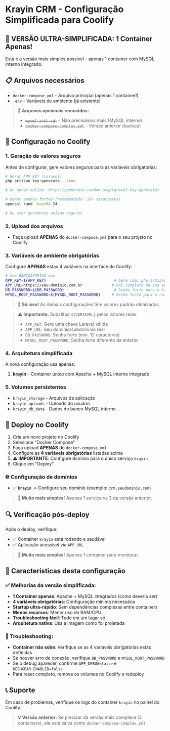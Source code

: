 # Krayin CRM - Configuração Simplificada para Coolify

## 🎯 **VERSÃO ULTRA-SIMPLIFICADA: 1 Container Apenas!**

Esta é a versão mais simples possível - apenas 1 container com MySQL interno integrado.

## 📋 Arquivos necessários

- `docker-compose.yml` - Arquivo principal (apenas 1 container!)
- `.env` - Variáveis de ambiente (já existente)

> **📁 Arquivos opcionais removidos:**
> - ~~`mysql-init.sql`~~ - Não precisamos mais (MySQL interno)
> - ~~`docker-compose-complex.yml`~~ - Versão anterior (backup)

## 🔧 Configuração no Coolify

### 1. Geração de valores seguros
Antes de configurar, gere valores seguros para as variáveis obrigatórias:

```bash
# Gerar APP_KEY (Laravel)
php artisan key:generate --show

# Ou gerar online: https://generate-random.org/laravel-key-generator

# Gerar senhas fortes (recomendado: 16+ caracteres)
openssl rand -base64 24

# Ou usar geradores online seguros
```

### 2. Upload dos arquivos
- Faça upload **APENAS** do `docker-compose.yml` para o seu projeto no Coolify

### 3. Variáveis de ambiente obrigatórias
Configure **APENAS** estas 4 variáveis na interface do Coolify:

```bash
# === OBRIGATÓRIAS ===
APP_KEY=${APP_KEY}                              # Gere com: php artisan key:generate --show
APP_URL=https://seu-dominio.com.br             # URL completa da sua aplicação
DB_PASSWORD=${DB_PASSWORD}                      # Senha forte para o banco interno
MYSQL_ROOT_PASSWORD=${MYSQL_ROOT_PASSWORD}     # Senha forte para o root do MySQL interno
```

> **🎉 Só isso!** As demais configurações têm valores padrão otimizados.

> **⚠️ Importante:** Substitua `${VARIAVEL}` pelos valores reais:
> - `APP_KEY`: Gere uma chave Laravel válida
> - `APP_URL`: Seu domínio/subdomínio real
> - `DB_PASSWORD`: Senha forte (min. 12 caracteres)
> - `MYSQL_ROOT_PASSWORD`: Senha forte diferente da anterior

### 4. Arquitetura simplificada
A nova configuração usa apenas:
1. **krayin** - Container único com Apache + MySQL interno integrado

### 5. Volumes persistentes
- `krayin_storage` - Arquivos da aplicação
- `krayin_uploads` - Uploads do usuário  
- `krayin_db_data` - Dados do banco MySQL interno

## 🚀 Deploy no Coolify

1. Crie um novo projeto no Coolify
2. Selecione "Docker Compose"
3. Faça upload **APENAS** do `docker-compose.yml`
4. Configure as **4 variáveis obrigatórias** listadas acima
5. **⚠️ IMPORTANTE**: Configure domínio para o único serviço `krayin`
6. Clique em "Deploy"

### 🌐 Configuração de domínios
- ✅ **`krayin`** → Configure seu domínio (exemplo: `crm.seudominio.com`)

> **🎉 Muito mais simples!** Apenas 1 serviço vs 3 da versão anterior.

## 🔍 Verificação pós-deploy

Após o deploy, verifique:
- ✅ Container `krayin` está rodando e saudável
- ✅ Aplicação acessível via `APP_URL`

> **🚀 Muito mais simples!** Apenas 1 container para monitorar.

## 📝 Características desta configuração

### ✅ Melhorias da versão simplificada:
- **1 Container apenas**: Apache + MySQL integrados (como deveria ser)
- **4 variáveis obrigatórias**: Configuração mínima necessária
- **Startup ultra-rápido**: Sem dependências complexas entre containers
- **Menos recursos**: Menor uso de RAM/CPU
- **Troubleshooting fácil**: Tudo em um lugar só
- **Arquitetura nativa**: Usa a imagem como foi projetada

### 🔧 Troubleshooting:
- **Container não sobe**: Verifique se as 4 variáveis obrigatórias estão definidas
- Se houver erro de conexão, verifique `DB_PASSWORD` e `MYSQL_ROOT_PASSWORD`
- Se o debug aparecer, confirme `APP_DEBUG=false` e `DEBUGBAR_ENABLED=false`
- Para reset completo, remova os volumes no Coolify e redeploy

## 📞 Suporte
Em caso de problemas, verifique os logs do container `krayin` no painel do Coolify.

> **💡 Versão anterior:** Se precisar da versão mais complexa (3 containers), ela está salva como `docker-compose-complex.yml`
